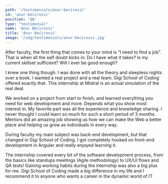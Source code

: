 ```yaml
---
path: '/testimonials/anur-becirovic'
id: 'anur-becirovic'
position: 'QA'
type: "testimonial"
name: 'Anur Bećirović'
title: 'Anur Bećirović'
image: '/img/testimonials/anur-becirovic.jpg'
---
```


After faculty, the first thing that comes to your mind is “I need to find a job”. That is when all the self doubt kicks in: Do I have what it takes? Is my current skillset sufficient? Will I ever be good enough?

I knew one thing though. I was done with all the theory and sleepless nights over a book. I wanted a real project and a real team. Gigi School of Coding offered exactly that. This internship at Mistral is an actual simulation of the real deal.

We worked on a project from start to finish, and learned everything you need for web development and more. Depends what you show most interest in. My favorite part was all the experience and knowledge sharing. I never thought I could learn so much for such a short period of 3 months. Mentors did an amazing job showing us how we can make the Web a better place and helping us grow as individuals in every way.

During faculty my main subject was back-end development, but that changed in Gigi School of Coding. I got completely hooked on front-end development in Angular and really enjoyed learning it.

The internship covered every bit of the software development process, from the basics like standups meetings (Agile methodology) to UX/UI flows and QA tests! Gaining working habits during the internship was also a big plus for me. Gigi School of Coding made a big difference in my life and I recommend it to anyone who wants a career in the dynamic world of IT

